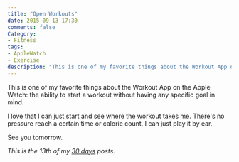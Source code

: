 ```yaml
---
title: "Open Workouts"
date: 2015-09-13 17:30
comments: false
Category:
- Fitness
tags:
- AppleWatch
- Exercise
description: "This is one of my favorite things about the Workout App on the Apple Watch"
---
```


<!-- l /images/2015/09/openWalkFace.png No Specific Goals -->

This is one of my favorite things about the Workout App on the Apple Watch: the ability to start a workout without having any specific goal in mind. 


I love that I can just start and see where the workout takes me. There's no pressure reach a certain time or calorie count. I can just play it by ear.

See you tomorrow.

_This is the 13th of my [30 days][] posts._

[30 days]: /2015/08/31/30-days/
